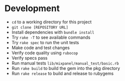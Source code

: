 # Development

- `cd` to a working directory for this project
- `git clone [REPOSITORY URL]`
- Install dependencies with `bundle install`
- Try `rake -T` to see available commands
- Try `rake spec` to run the unit tests
- Make code and test changes
- Verify code quality using `rubocop`
- Verify specs pass
- Run manual tests `lib/mixpanel/manual_test/basic.rb`
- Run `rake build` to build the gem into the pkg directory
- Run `rake release` to build and release to rubygems
